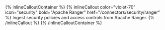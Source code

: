 {% inlineCalloutContainer %}
  {% inlineCallout
    color="violet-70"
    icon="security"
    bold="Apache Ranger"
    href="/connectors/security/ranger"
  %}
    Ingest security policies and access controls from Apache Ranger.
  {% /inlineCallout %}
{% /inlineCalloutContainer %} 